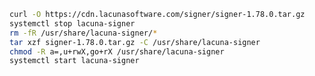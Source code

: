 ﻿```sh
curl -O https://cdn.lacunasoftware.com/signer/signer-1.78.0.tar.gz
systemctl stop lacuna-signer
rm -fR /usr/share/lacuna-signer/*
tar xzf signer-1.78.0.tar.gz -C /usr/share/lacuna-signer
chmod -R a=,u+rwX,go+rX /usr/share/lacuna-signer
systemctl start lacuna-signer
```
